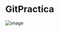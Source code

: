 # GitPractica
![image](https://github.com/NaelPy9/GitPractica/assets/122108780/992d4c15-cc68-497e-a0a2-54a700754ca9)
